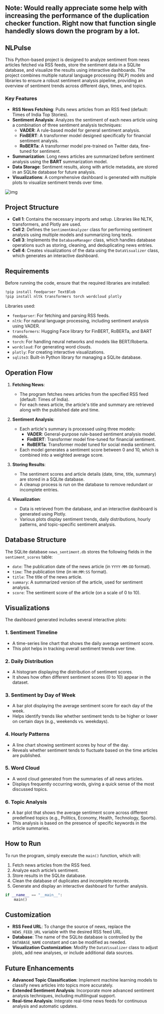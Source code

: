## Note: Would really appreciate some help with increasing the performance of the duplication checker function. Right now that function single handedly slows down the program by a lot. 

## NLPulse

This Python-based project is designed to analyze sentiment from news articles fetched via RSS feeds, store the sentiment data in a SQLite database, and visualize the results using interactive dashboards. The project combines multiple natural language processing (NLP) models and libraries to ensure a robust sentiment analysis pipeline, providing an overview of sentiment trends across different days, times, and topics.

### Key Features

- **RSS News Fetching**: Pulls news articles from an RSS feed (default: Times of India Top Stories).
- **Sentiment Analysis**: Analyzes the sentiment of each news article using a combination of three sentiment analysis techniques:
  - **VADER**: A rule-based model for general sentiment analysis.
  - **FinBERT**: A transformer model designed specifically for financial sentiment analysis.
  - **RoBERTa**: A transformer model pre-trained on Twitter data, fine-tuned for sentiment.
- **Summarization**: Long news articles are summarized before sentiment analysis using the **BART** summarization model.
- **Data Storage**: Sentiment results, along with article metadata, are stored in an SQLite database for future analysis.
- **Visualizations**: A comprehensive dashboard is generated with multiple plots to visualize sentiment trends over time.

![img](https://iili.io/2fSF41f.png)

## Project Structure

- **Cell 1**: Contains the necessary imports and setup. Libraries like NLTK, transformers, and Plotly are used.
- **Cell 2**: Defines the `SentimentAnalyzer` class for performing sentiment analysis using multiple models and summarizing long texts.
- **Cell 3**: Implements the `DatabaseManager` class, which handles database operations such as storing, cleaning, and deduplicating news entries.
- **Cell 4**: Creates visualizations of the data using the `DataVisualizer` class, which generates an interactive dashboard.

## Requirements

Before running the code, ensure that the required libraries are installed:

```bash
!pip install feedparser TextBlob
!pip install nltk transformers torch wordcloud plotly
```

Libraries used:
- `feedparser`: For fetching and parsing RSS feeds.
- `nltk`: For natural language processing, including sentiment analysis using VADER.
- `transformers`: Hugging Face library for FinBERT, RoBERTa, and BART models.
- `torch`: For handling neural networks and models like BERT/Roberta.
- `wordcloud`: For generating word clouds.
- `plotly`: For creating interactive visualizations.
- `sqlite3`: Built-in Python library for managing a SQLite database.


## Operation Flow

1. **Fetching News**:
    - The program fetches news articles from the specified RSS feed (default: Times of India).
    - For each news article, the article's title and summary are retrieved along with the published date and time.

2. **Sentiment Analysis**:
    - Each article's summary is processed using three models:
      - **VADER**: General-purpose rule-based sentiment analysis model.
      - **FinBERT**: Transformer model fine-tuned for financial sentiment.
      - **RoBERTa**: Transformer model tuned for social media sentiment.
    - Each model generates a sentiment score between 0 and 10, which is combined into a weighted average score.

3. **Storing Results**:
    - The sentiment scores and article details (date, time, title, summary) are stored in a SQLite database.
    - A cleanup process is run on the database to remove redundant or incomplete entries.

4. **Visualization**:
    - Data is retrieved from the database, and an interactive dashboard is generated using Plotly.
    - Various plots display sentiment trends, daily distributions, hourly patterns, and topic-specific sentiment analysis.

## Database Structure

The SQLite database `news_sentiment.db` stores the following fields in the `sentiment_scores` table:

- `date`: The publication date of the news article (in `YYYY-MM-DD` format).
- `time`: The publication time (in `HH:MM:SS` format).
- `title`: The title of the news article.
- `summary`: A summarized version of the article, used for sentiment analysis.
- `score`: The sentiment score of the article (on a scale of 0 to 10).

## Visualizations

The dashboard generated includes several interactive plots:

### 1. **Sentiment Timeline**
   - A time-series line chart that shows the daily average sentiment score.
   - This plot helps in tracking overall sentiment trends over time.

### 2. **Daily Distribution**
   - A histogram displaying the distribution of sentiment scores.
   - It shows how often different sentiment scores (0 to 10) appear in the dataset.

### 3. **Sentiment by Day of Week**
   - A bar plot displaying the average sentiment score for each day of the week.
   - Helps identify trends like whether sentiment tends to be higher or lower on certain days (e.g., weekends vs. weekdays).

### 4. **Hourly Patterns**
   - A line chart showing sentiment scores by hour of the day.
   - Reveals whether sentiment tends to fluctuate based on the time articles are published.

### 5. **Word Cloud**
   - A word cloud generated from the summaries of all news articles.
   - Displays frequently occurring words, giving a quick sense of the most discussed topics.

### 6. **Topic Analysis**
   - A bar plot that shows the average sentiment score across different predefined topics (e.g., Politics, Economy, Health, Technology, Sports).
   - This analysis is based on the presence of specific keywords in the article summaries.

## How to Run

To run the program, simply execute the `main()` function, which will:

1. Fetch news articles from the RSS feed.
2. Analyze each article’s sentiment.
3. Store results in the SQLite database.
4. Clean the database of duplicates and incomplete records.
5. Generate and display an interactive dashboard for further analysis.

```python
if __name__ == "__main__":
    main()
```

## Customization

- **RSS Feed URL**: To change the source of news, replace the `NEWS_FEED_URL` variable with the desired RSS feed URL.
- **Database**: The name of the SQLite database is controlled by the `DATABASE_NAME` constant and can be modified as needed.
- **Visualization Customization**: Modify the `DataVisualizer` class to adjust plots, add new analyses, or include additional data sources.

## Future Enhancements

- **Advanced Topic Classification**: Implement machine learning models to classify news articles into topics more accurately.
- **Extended Sentiment Analysis**: Incorporate more advanced sentiment analysis techniques, including multilingual support.
- **Real-time Analysis**: Integrate real-time news feeds for continuous analysis and automatic updates.
